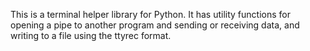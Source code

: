 This is a terminal helper library for Python. It has utility functions
for opening a pipe to another program and sending or receiving data, and
writing to a file using the ttyrec format.
